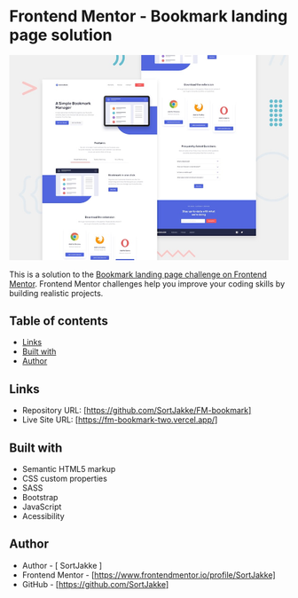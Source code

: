 # Frontend Mentor - Bookmark landing page solution

![Design preview for the Bookmark landing page coding challenge](preview.jpg)

This is a solution to the [Bookmark landing page challenge on Frontend Mentor](https://www.frontendmentor.io/challenges/bookmark-landing-page-5d0b588a9edda32581d29158). Frontend Mentor challenges help you improve your coding skills by building realistic projects.

## Table of contents

- [Links](#links)
- [Built with](#built-with)
- [Author](#author)

## Links

- Repository URL: [https://github.com/SortJakke/FM-bookmark]
- Live Site URL: [https://fm-bookmark-two.vercel.app/]

## Built with

- Semantic HTML5 markup
- CSS custom properties
- SASS
- Bootstrap
- JavaScript
- Acessibility

## Author

- Author - [ SortJakke ]
- Frontend Mentor - [https://www.frontendmentor.io/profile/SortJakke]
- GitHub - [https://github.com/SortJakke]